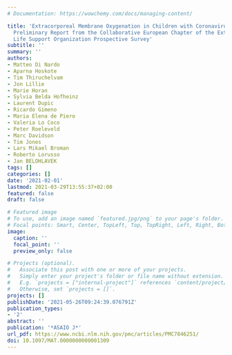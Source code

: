 ```yaml
---
# Documentation: https://wowchemy.com/docs/managing-content/

title: 'Extracorporeal Membrane Oxygenation in Children with Coronavirus Disease 2019:
  Preliminary Report from the Collaborative European Chapter of the Extracorporeal
  Life Support Organization Prospective Survey'
subtitle: ''
summary: ''
authors:
- Matteo Di Nardo
- Aparna Hoskote
- Tim Thiruchelvam
- Jon Lillie
- Marie Horan
- Sylvia Belda Hofheinz
- Laurent Dupic
- Ricardo Gimeno
- Maria Elena de Piero
- Valeria Lo Coco
- Peter Roeleveld
- Marc Davidson
- Tim Jones
- Lars Mikael Broman
- Roberto Lorusso
- Jan BELOHLAVEK
tags: []
categories: []
date: '2021-02-01'
lastmod: 2021-03-29T13:55:37+02:00
featured: false
draft: false

# Featured image
# To use, add an image named `featured.jpg/png` to your page's folder.
# Focal points: Smart, Center, TopLeft, Top, TopRight, Left, Right, BottomLeft, Bottom, BottomRight.
image:
  caption: ''
  focal_point: ''
  preview_only: false

# Projects (optional).
#   Associate this post with one or more of your projects.
#   Simply enter your project's folder or file name without extension.
#   E.g. `projects = ["internal-project"]` references `content/project/deep-learning/index.md`.
#   Otherwise, set `projects = []`.
projects: []
publishDate: '2021-05-26T09:24:39.076791Z'
publication_types:
- '2'
abstract: ''
publication: '*ASAIO J*'
url_pdf: https://www.ncbi.nlm.nih.gov/pmc/articles/PMC7846251/
doi: 10.1097/MAT.0000000000001309
---
```

